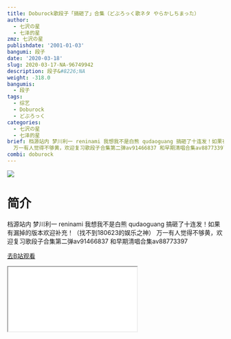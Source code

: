 ```yaml
---
title: Doburock歌段子「搞砸了」合集（どぶろっく歌ネタ やらかしちまった）
author:
  - 七沢の星
  - 七泽的星
zmz: 七沢の星
publishdate: '2001-01-03'
bangumi: 段子
date: '2020-03-18'
slug: 2020-03-17-NA-96749942
description: 段子&#8226;NA
weight: -318.0
bangumis:
  - 段子
tags:
  - 综艺
  - Doburock
  - どぶろっく
categories:
  - 七沢の星
  - 七泽的星
brief: 档源站内 梦川利一 reninami 我想我不是白熊 qudaoguang 搞砸了十连发！如果有漏掉的版本欢迎补充！（找不到180623的娱乐之神）
  万一有人觉得不够黄，欢迎复习歌段子合集第二弹av91466837 和早期清唱合集av88773397
combi: doburock
---
```

![](https://raw.githubusercontent.com/tcgriffith/owaraisite/master/static/tmpimg/f7c2541b29b4093f1c650d17269e876b53a61c8c.jpg.480.jpg)
# 简介  
档源站内 梦川利一 reninami 我想我不是白熊 qudaoguang
搞砸了十连发！如果有漏掉的版本欢迎补充！（找不到180623的娱乐之神）
万一有人觉得不够黄，欢迎复习歌段子合集第二弹av91466837 和早期清唱合集av88773397  

[去B站观看](https://www.bilibili.com/video/av96749942/)
<div class ="resp-container"><iframe class="testiframe" src="//player.bilibili.com/player.html?aid=96749942"", scrolling="no", allowfullscreen="true" > </iframe></div> 
